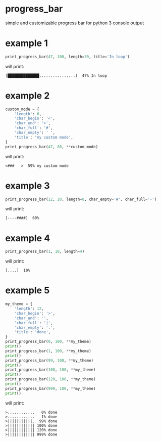 progress_bar
============
simple and customizable progress bar for python 3 console output


example 1
=========
```python
print_progress_bar(47, 100, length=30, title='In loop')
```
will print:
```console
[██████████████................]  47% In loop
```

example 2
=========
```python
custom_mode = {
    'length': 6,
    'char_begin': '<',
    'char_end': '>',
    'char_full': '#',
    'char_empty': ' ',
    'title': 'my custom mode',
}
print_progress_bar(47, 80, **custom_mode)
```
will print:
```console
<###   >  59% my custom mode
```

example 3
=========
```python
print_progress_bar(12, 20, length=8, char_empty='#', char_full='-')
```
will print:
```console
[----####]  60%
```

example 4
=========

```python
print_progress_bar(1, 10, length=4)
```
will print:
```console
[....]  10%
```

example 5
=========
```python
my_theme = {
    'length': 12,
    'char_begin': '>',
    'char_end': '',
    'char_full': '|',
    'char_empty': '.',
    'title': 'done',
}
print_progress_bar(0, 100, **my_theme)
print()
print_progress_bar(1, 100, **my_theme)
print()
print_progress_bar(99, 100, **my_theme)
print()
print_progress_bar(100, 100, **my_theme)
print()
print_progress_bar(120, 100, **my_theme)
print()
print_progress_bar(999, 100, **my_theme)
print()
```
will print:
```console
>............   0% done
>............   1% done
>|||||||||||.  99% done
>|||||||||||| 100% done
>|||||||||||| 120% done
>|||||||||||| 999% done
```
